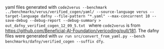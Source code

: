 yaml files generated with `code2verus --benchmark ../benchmarks/verus/verified_cogen/yaml/ --source-language verus --target-language dafny --file-pattern "*.yaml" --max-concurrent 10 --save-debug --debug-report --debug-summary > out_dafny_verified_cogen_12_09_5.txt
` where `code2verus` is from https://github.com/Beneficial-AI-Foundation/vericoding/pull/181. The dafny files were generated with `uv run src/convert_from_yaml.py --bench benchmarks/dafny/verified_cogen --suffix dfy`.